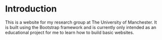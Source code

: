 # Introduction

This is a website for my research group at The University of Manchester. It is built using the Bootstrap framework and is currently only intended as an educational project for me to learn how to build basic websites.
